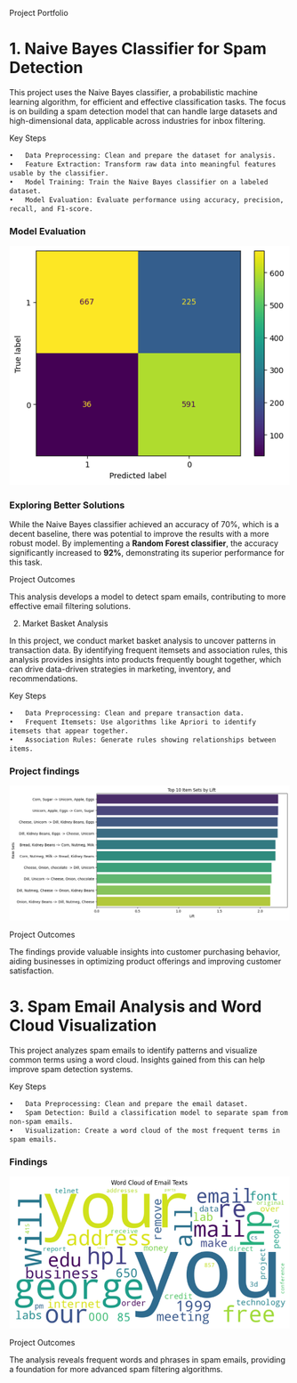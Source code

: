 Project Portfolio

# 1. Naive Bayes Classifier for Spam Detection

This project uses the Naive Bayes classifier, a probabilistic machine learning algorithm, for efficient and effective classification tasks. The focus is on building a spam detection model that can handle large datasets and high-dimensional data, applicable across industries for inbox filtering.

Key Steps

	•	Data Preprocessing: Clean and prepare the dataset for analysis.
	•	Feature Extraction: Transform raw data into meaningful features usable by the classifier.
	•	Model Training: Train the Naive Bayes classifier on a labeled dataset.
	•	Model Evaluation: Evaluate performance using accuracy, precision, recall, and F1-score.


### Model Evaluation

![Confusion Matrix](graphs/IMG_7108.png)


### Exploring Better Solutions

While the Naive Bayes classifier achieved an accuracy of 70%, which is a decent baseline, there was potential to improve the results with a more robust model. By implementing a **Random Forest classifier**, the accuracy significantly increased to **92%**, demonstrating its superior performance for this task.

Project Outcomes

This analysis develops a model to detect spam emails, contributing to more effective email filtering solutions.

2. Market Basket Analysis

In this project, we conduct market basket analysis to uncover patterns in transaction data. By identifying frequent itemsets and association rules, this analysis provides insights into products frequently bought together, which can drive data-driven strategies in marketing, inventory, and recommendations.

Key Steps

	•	Data Preprocessing: Clean and prepare transaction data.
	•	Frequent Itemsets: Use algorithms like Apriori to identify itemsets that appear together.
	•	Association Rules: Generate rules showing relationships between items.

 ### Project findings

![Confusion Matrix](graphs/IMG_7107.png)

Project Outcomes

The findings provide valuable insights into customer purchasing behavior, aiding businesses in optimizing product offerings and improving customer satisfaction.

# 3. Spam Email Analysis and Word Cloud Visualization

This project analyzes spam emails to identify patterns and visualize common terms using a word cloud. Insights gained from this can help improve spam detection systems.

Key Steps

	•	Data Preprocessing: Clean and prepare the email dataset.
	•	Spam Detection: Build a classification model to separate spam from non-spam emails.
	•	Visualization: Create a word cloud of the most frequent terms in spam emails.

 ### Findings

![Confusion Matrix](graphs/IMG_7109.png)

Project Outcomes

The analysis reveals frequent words and phrases in spam emails, providing a foundation for more advanced spam filtering algorithms.
